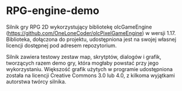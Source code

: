 # RPG-engine-demo

Silnik gry RPG 2D wykorzystujący bibliotekę olcGameEngine (https://github.com/OneLoneCoder/olcPixelGameEngine) w wersji 1.17.
Biblioteka, dołączona do projektu, udostępniona jest na swojej własnej licencji dostępnej pod adresem repozytorium.

Silnik zawiera testowy zestaw map, skrytptów, dialogów i grafik, tworzących razem demo gry, która mogłaby powstać przy jego wykorzystaniu.
Większość grafik użytych w programie udostępniona została na licencji Creative Commons 3.0 lub 4.0, z kilkoma wyjątkami autorstwa twórcy silnika.
